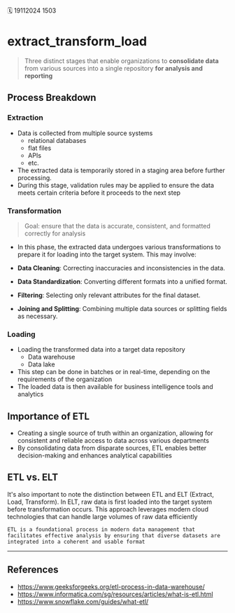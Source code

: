 🗓️ 19112024 1503

# extract_transform_load

> Three distinct stages that enable organizations to **consolidate data** from various sources into a single repository **for analysis and reporting**

## Process Breakdown

### Extraction
- Data is collected from multiple source systems
	- relational databases
	- flat files
	- APIs
	- etc. 
- The extracted data is temporarily stored in a staging area before further processing.
- During this stage, validation rules may be applied to ensure the data meets certain criteria before it proceeds to the next step
    
### Transformation
> Goal: ensure that the data is accurate, consistent, and formatted correctly for analysis    
- In this phase, the extracted data undergoes various transformations to prepare it for loading into the target system. This may involve:
        
- **Data Cleaning**: Correcting inaccuracies and inconsistencies in the data.
- **Data Standardization**: Converting different formats into a unified format.
- **Filtering**: Selecting only relevant attributes for the final dataset.
- **Joining and Splitting**: Combining multiple data sources or splitting fields as necessary.
    
### Loading
    
- Loading the transformed data into a target data repository
	- Data warehouse 
	- Data lake
- This step can be done in batches or in real-time, depending on the requirements of the organization
- The loaded data is then available for business intelligence tools and analytics
## Importance of ETL
- Creating a single source of truth within an organization, allowing for consistent and reliable access to data across various departments
- By consolidating data from disparate sources, ETL enables better decision-making and enhances analytical capabilities

## ETL vs. ELT
It's also important to note the distinction between ETL and ELT (Extract, Load, Transform). In ELT, raw data is first loaded into the target system before transformation occurs. This approach leverages modern cloud technologies that can handle large volumes of raw data efficiently


```ad-summary
ETL is a foundational process in modern data management that facilitates effective analysis by ensuring that diverse datasets are integrated into a coherent and usable format
```

---

## References
- https://www.geeksforgeeks.org/etl-process-in-data-warehouse/
- https://www.informatica.com/sg/resources/articles/what-is-etl.html
- https://www.snowflake.com/guides/what-etl/

